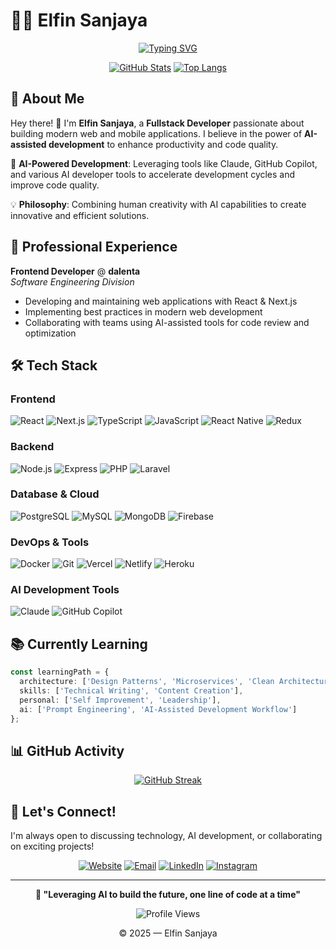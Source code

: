 # 👨‍💻 Elfin Sanjaya

<div align="center">
  
[![Typing SVG](https://readme-typing-svg.herokuapp.com?font=Fira+Code&pause=1000&color=2D9EF7&center=true&vCenter=true&width=435&lines=Fullstack+Developer;AI-Powered+Development+Enthusiast;Building+Modern+Web+%26+Mobile+Apps)](https://git.io/typing-svg)

[![GitHub Stats](https://github-readme-stats.vercel.app/api?username=elfinsanjaya12&count_private=true&theme=tokyonight&show_icons=true&hide_border=true)](https://github.com/elfinsanjaya12)
[![Top Langs](https://github-readme-stats.vercel.app/api/top-langs/?username=elfinsanjaya12&layout=compact&theme=tokyonight&hide_border=true)](https://github.com/elfinsanjaya12)

</div>

## 🚀 About Me

Hey there! 👋 I'm **Elfin Sanjaya**, a **Fullstack Developer** passionate about building modern web and mobile applications. I believe in the power of **AI-assisted development** to enhance productivity and code quality.

🤖 **AI-Powered Development**: Leveraging tools like Claude, GitHub Copilot, and various AI developer tools to accelerate development cycles and improve code quality.

💡 **Philosophy**: Combining human creativity with AI capabilities to create innovative and efficient solutions.

## 💼 Professional Experience

**Frontend Developer** @ **dalenta**  
*Software Engineering Division*

- Developing and maintaining web applications with React & Next.js
- Implementing best practices in modern web development
- Collaborating with teams using AI-assisted tools for code review and optimization

## 🛠️ Tech Stack

### Frontend
![React](https://img.shields.io/badge/-React-61DAFB?style=flat-square&logo=react&logoColor=black)
![Next.js](https://img.shields.io/badge/-Next.js-000000?style=flat-square&logo=next.js&logoColor=white)
![TypeScript](https://img.shields.io/badge/-TypeScript-3178C6?style=flat-square&logo=typescript&logoColor=white)
![JavaScript](https://img.shields.io/badge/-JavaScript-F7DF1E?style=flat-square&logo=javascript&logoColor=black)
![React Native](https://img.shields.io/badge/-React_Native-61DAFB?style=flat-square&logo=react&logoColor=black)
![Redux](https://img.shields.io/badge/-Redux-764ABC?style=flat-square&logo=redux&logoColor=white)

### Backend
![Node.js](https://img.shields.io/badge/-Node.js-339933?style=flat-square&logo=node.js&logoColor=white)
![Express](https://img.shields.io/badge/-Express-000000?style=flat-square&logo=express&logoColor=white)
![PHP](https://img.shields.io/badge/-PHP-777BB4?style=flat-square&logo=php&logoColor=white)
![Laravel](https://img.shields.io/badge/-Laravel-FF2D20?style=flat-square&logo=laravel&logoColor=white)

### Database & Cloud
![PostgreSQL](https://img.shields.io/badge/-PostgreSQL-4169E1?style=flat-square&logo=postgresql&logoColor=white)
![MySQL](https://img.shields.io/badge/-MySQL-4479A1?style=flat-square&logo=mysql&logoColor=white)
![MongoDB](https://img.shields.io/badge/-MongoDB-47A248?style=flat-square&logo=mongodb&logoColor=white)
![Firebase](https://img.shields.io/badge/-Firebase-FFCA28?style=flat-square&logo=firebase&logoColor=black)

### DevOps & Tools
![Docker](https://img.shields.io/badge/-Docker-2496ED?style=flat-square&logo=docker&logoColor=white)
![Git](https://img.shields.io/badge/-Git-F05032?style=flat-square&logo=git&logoColor=white)
![Vercel](https://img.shields.io/badge/-Vercel-000000?style=flat-square&logo=vercel&logoColor=white)
![Netlify](https://img.shields.io/badge/-Netlify-00C7B7?style=flat-square&logo=netlify&logoColor=white)
![Heroku](https://img.shields.io/badge/-Heroku-430098?style=flat-square&logo=heroku&logoColor=white)

### AI Development Tools
![Claude](https://img.shields.io/badge/-Claude_AI-000000?style=flat-square&logo=anthropic&logoColor=white)
![GitHub Copilot](https://img.shields.io/badge/-GitHub_Copilot-000000?style=flat-square&logo=github&logoColor=white)

## 📚 Currently Learning

```typescript
const learningPath = {
  architecture: ['Design Patterns', 'Microservices', 'Clean Architecture'],
  skills: ['Technical Writing', 'Content Creation'],
  personal: ['Self Improvement', 'Leadership'],
  ai: ['Prompt Engineering', 'AI-Assisted Development Workflow']
};
```

## 📊 GitHub Activity

<div align="center">
  
[![GitHub Streak](https://github-readme-streak-stats.herokuapp.com/?user=elfinsanjaya12&theme=tokyonight&hide_border=true)](https://github.com/elfinsanjaya12)

</div>

## 🤝 Let's Connect!

I'm always open to discussing technology, AI development, or collaborating on exciting projects!

<div align="center">

[![Website](https://img.shields.io/badge/-Website-000000?style=for-the-badge&logo=google-chrome&logoColor=white)](https://elfinsanjaya12.github.io)
[![Email](https://img.shields.io/badge/-Email-D14836?style=for-the-badge&logo=gmail&logoColor=white)](mailto:elfinsanjaya12@gmail.com)
[![LinkedIn](https://img.shields.io/badge/-LinkedIn-0077B5?style=for-the-badge&logo=linkedin&logoColor=white)](https://www.linkedin.com/in/elfin-sanjaya-15a266176/)
[![Instagram](https://img.shields.io/badge/-Instagram-E4405F?style=for-the-badge&logo=instagram&logoColor=white)](https://www.instagram.com/elfinsanjaya12/)

</div>

---

<div align="center">
  
**💭 "Leveraging AI to build the future, one line of code at a time"**

![Profile Views](https://komarev.com/ghpvc/?username=elfinsanjaya12&color=blueviolet&style=flat-square)

© 2025 — Elfin Sanjaya

</div>
